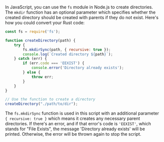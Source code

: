  In JavaScript, you can use the `fs` module in Node.js to create directories. The `mkdir` function has an optional parameter which specifies whether the created directory should be created with parents if they do not exist. Here's how you could convert your Rust code:

```javascript
const fs = require('fs');

function createDirectory(path) {
    try {
        fs.mkdirSync(path, { recursive: true });
        console.log(`Created directory ${path}`);
    } catch (err) {
        if (err.code === 'EEXIST') {
            console.error('Directory already exists');
        } else {
            throw err;
        }
    }
}

// Use the function to create a directory
createDirectory("./path/to/dir");
```

The `fs.mkdirSync` function is used in this script with an additional parameter `{ recursive: true }` which means it creates any necessary parent directories. If there's an error, and if that error's code is `'EEXIST'`, which stands for "File Exists", the message 'Directory already exists' will be printed. Otherwise, the error will be thrown again to stop the script.
